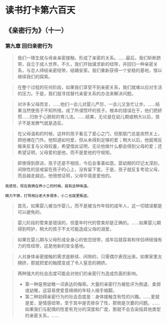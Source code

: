 # 读书打卡第六百天
## 《亲密行为》（十一）
### 第九章 回归亲密行为

> 我们一降生就与母亲亲密接触，形成了亲密的关系。……最后，我们斩断脐带，自立于成人世界。不久，我们开始谋求新的纽带，并回归一种亲密关系，与恋人缔结亲密纽带，结婚安家。我们重新获得一个安稳的基地，借以继续我们的探索。

> 在整个过程的任何阶段，如果我们享受不到亲密关系，我们就难以应对生活的压力。于是，我们就寻找替代亲密关系的办法来解决问题。

> 对许多父母而言，……他们一会儿对婴儿严厉，一会儿又急忙让步。……结果当然使孩子不知所措，成了所谓惯坏的孩子。根本的错误在于，他们把娇惯……归咎于心肠软的育儿法。……结果，无论是在幼儿期或稍大以后，孩子不是发脾气就是造反。

> 在父母温和的时候，这样的孩子看见了爱心之门，但那扇门总是突然关上，把他堵在门外。他知道如何爱，但从未得到足够的爱；稍大以后，他就用反叛来反复与父母较量，希望借此证明，无论他做什么都会得到父母的爱；还希望证明，父母爱的是他，而不是爱他的守规矩。

> 即使得到原谅，孩子还是不相信，今后会事事如意。婴幼期的印记太深刻，间隙性的惩戒留在孩子的心上，没有留下爱。于是，孩子就反复考验父母，而且越走越远，他很想证明，父母毕竟是爱他的。
```
我感觉，现在我俩在养小二的时候，就有这种味道。

精力不够，打骂相比老大多很多，小二也就更叛逆。
```
> 首先，如果婴儿被当作婴儿，而不是被当作年轻的成年人，这一切错误都是可以避免的。

> 婴儿阶段的管束是错误的，但童年时代的管束却是正确的。……如果婴儿期得到呵护，稍大的孩子不太可能造成父母的溺爱。

> 如果在婴儿期与父母形成全身心的依恋纽带，成年后就容易和伴侣缔结强有力的性纽带，这是他新的安全基地。

> 人对身体亲密接触的需求是断续、间隙的，只需偶尔表现出来。如果家里太拥挤，那就把爱的触摸变成了令人窒息的拥挤。

> 两种强大的社会态度可能会对他们的亲密行为造成负面的影响。
> * 第一种是用幼稚一词表达的侮辱。大量的亲密行为被批评为倒退、柔弱或幼稚，这容易使爱意绵绵的年轻人缩手缩脚。
> * 第二种妨碍亲密行为的社会态度是：身体接触含有性的兴趣。……爱就是爱，是情感纽带，至于其中是否掺杂了性，那倒是次要的问题。……如果我们与配偶的性爱有充分的深度和广度，那就不会去染指其他类型的亲密关系，……